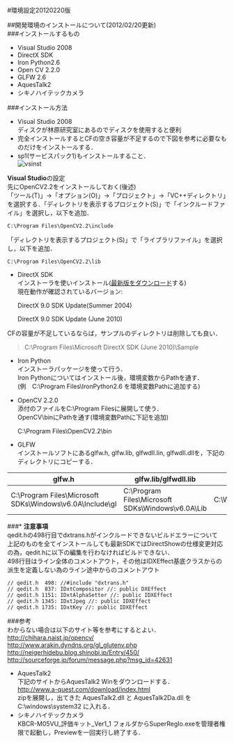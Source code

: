 #環境設定20120220版  

##開発環境のインストールについて(2012/02/20更新)  
###インストールするもの  
* Visual Studio 2008  
* DirectX SDK  
* Iron Python2.6  
* Open CV 2.2.0  
* GLFW 2.6  
* AquesTalk2  
 * シキノハイテックカメラ  
 
###インストール方法  
* Visual Studio 2008  
ディスクが林原研究室にあるのでディスクを使用すると便利  
 * 完全インストールするとCFの空き容量が不足するので下図を参考に必要なものだけをインストールする．  
 * sp1(サービスパック1)もインストールすること．  
 ![vsinst](https://f.cloud.github.com/assets/6184223/2182601/b74ededa-9791-11e3-937d-fbdada1a8a42.png)  

**Visual Studio**の設定  
先にOpenCV2.2をインストールしておく(後述)  
「ツール(T)」→「オプション(O)」→「プロジェクト」→「VC++ディレクトリ」を選択する．「ディレクトリを表示するプロジェクト(S)」で「インクルードファイル」を選択し，以下を追加．  

    C:\Program Files\OpenCV2.2\include  
    
「ディレクトリを表示するプロジェクト(S)」で「ライブラリファイル」を選択し，以下を追加．  

    C:\Program Files\OpenCV2.2\lib  

* DirectX SDK  
インストーラを使いインストール([最新版をダウンロード](http://www.google.com/url?q=http%3A%2F%2Fmsdn.microsoft.com%2Fja-jp%2Fdirectx%2Faa937788&sa=D&sntz=1&usg=AFrqEzcEE4Mke8SwG2u5oh3qBeCgaMocKQ)する)  
現在動作が確認されているバージョン:  

   DirectX 9.0 SDK Update(Summer 2004)  
   
   DirectX 9.0 SDK Update (June 2010)  
   
CFの容量が不足しているならば，サンプルのディレクトリは削除しても良い．  
> C:\Program Files\Microsoft DirectX SDK (June 2010)\Sample  


* Iron Python  
インストーラパッケージを使って行う．  
Iron Pythonについてはインストール後，環境変数からPathを通す．  
(例　C:\Program Files\IronPython2.6 を環境変数Pathに追加する)  


* OpenCV 2.2.0  
添付のファイルをC:\Program Filesに展開して使う．  
OpenCV\binにPathを通す(環境変数Pathに下記を追加)  


    C:\Program Files\OpenCV2.2\bin  
    

* GLFW  
インストールソフトにあるglfw.h, glfw.lib, glfwdll.lin, glfwdll.dllを，下記のディレクトリにコピーする．  

| glfw.h | glfw.lib/glfwdll.lib | glfwdll.dll |  
|--------|----------------------|-------------|  
| C:\Program Files\Microsoft SDKs\Windows\v6.0A\Include\gl | C:\Program Files\Microsoft SDKs\Windows\v6.0A\Lib | C:\WINDOWS\system32 |  

###\* **注意事項**  
qedit.hの498行目でdxtrans.hがインクルードできないビルドエラーについて  
上記のものを全てインストールしても最新SDKではDirectShowの仕様変更対応の為，qedit.hに以下の編集を行わなければビルドできない．  
498行目はライン全体のコメントアウト，その他はIDXEffect基底クラスからの派生を定義しない為のライン途中からのコメントアウト  

    // qedit.h  498: //#include "dxtrans.h"  
    // qedit.h  837: IDxtCompositor //: public DXEffect  
    // qedit.h 1151: IDxtAlphaSetter //: public IDXEffect  
    // qedit.h 1345: IDxtJpeg //: public IDXEffect  
    // qedit.h 1735: IDxtKey //: public IDXEffect  
    
###参考  
わからない場合は以下のサイト等を参考にするとよい．  
<http://chihara.naist.jp/opencv/>  
<http://www.arakin.dyndns.org/gl_glutenv.php>  
<http://neigerhidebu.blog.shinobi.jp/Entry/450/>  
<http://sourceforge.jp/forum/message.php?msg_id=42631>  

* AquesTalk2  
下記のサイトからAquesTalk2 Winをダウンロードする．  
<http://www.a-quest.com/download/index.html>  
zipを展開し，出てきた AquesTalk2.dll と AquesTalk2Da.dll を C:\windows\system32 に入れる．  
* シキノハイテックカメラ  
KBCR-M05VU\_評価キット\_Ver1_1 フォルダからSuperRegIo.exeを管理者権限で起動し，Previewを一回実行し終了する．  
